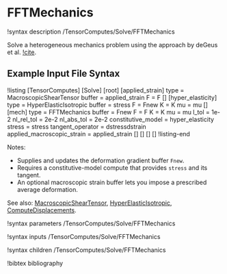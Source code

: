 # FFTMechanics

!syntax description /TensorComputes/Solve/FFTMechanics

Solve a heterogeneous mechanics problem using the approach by deGeus et al.  [!cite](DEGEUS2017412).

## Example Input File Syntax

!listing
[TensorComputes]
  [Solve]
    [root]
      [applied_strain]
        type = MacroscopicShearTensor
        buffer = applied_strain
        F = F
      []
      [hyper_elasticity]
        type = HyperElasticIsotropic
        buffer = stress
        F = Fnew
        K = K
        mu = mu
      []
      [mech]
        type = FFTMechanics
        buffer = Fnew
        F = F
        K = K
        mu = mu
        l_tol = 1e-2
        nl_rel_tol = 2e-2
        nl_abs_tol = 2e-2
        constitutive_model = hyper_elasticity
        stress = stress
        tangent_operator = dstressdstrain
        applied_macroscopic_strain = applied_strain
      []
    []
  []
[]
!listing-end

Notes:
- Supplies and updates the deformation gradient buffer `Fnew`.
- Requires a constitutive-model compute that provides `stress` and its tangent.
- An optional macroscopic strain buffer lets you impose a prescribed average deformation.

See also: [MacroscopicShearTensor](MacroscopicShearTensor.md),
[HyperElasticIsotropic](HyperElasticIsotropic.md),
[ComputeDisplacements](ComputeDisplacements.md).

!syntax parameters /TensorComputes/Solve/FFTMechanics

!syntax inputs /TensorComputes/Solve/FFTMechanics

!syntax children /TensorComputes/Solve/FFTMechanics

!bibtex bibliography
